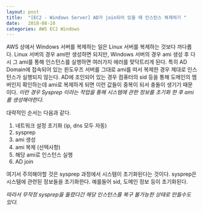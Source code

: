 ```yaml
---
layout: post
title:  "[EC2 - Windows Server] AD가 join되어 있을 때 인스턴스 복제하기 "
date:   2018-08-10
categories: AWS EC2 Windows
---
```


AWS 상에서 Windows 서버를 복제하는 일은 Linux 서버를 복제하는 것보다 까다롭다. Linux 서버의 경우 ami만 생성하면 되지만, Windows 서버의 경우 ami 생성 후 다시 그 ami를 통해 인스턴스를 실행하면 여러가지 에러를 맞닥트리게 된다. 특히 AD Domain에 접속되어 있는 윈도우즈 서버를 그대로 ami를 떠서 복제한 경우 제대로 인스턴스가 실행되지 않는다. AD에 조인되어 있는 경우 컴퓨터의 sid 등을 통해 도메인의 멤버인지 확인하는데 ami로 복제하게 되면 이런 값들이 중복이 되서 충돌이 생기기 때문이다. *이런 경우 Sysprep 이라는 작업을 통해 시스템에 관한 정보를 초기화 한 후 ami를 생성해야한다.*

대략적인 순서는 다음과 같다.

1. 네트워크 설정 초기화 (ip, dns 모두 자동)
2. sysprep
3. ami 생성
4. ami 복제 (선택사항)
5. 해당 ami로 인스턴스 실행 
6. AD join 

여기서 주의해야할 것은 sysprep 과정에서 시스템이 초기화된다는 것이다. sysprep은 시스템에 관련된 정보들을 초기화한다. 예를들어 sid, 도메인 정보 등이 초기화된다. 

*따라서 무작정 sysprep을 돌렸다간 해당 인스턴스를 복구 불가능한 상태로 만들수도 있다.*

